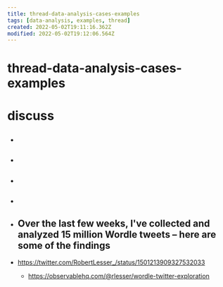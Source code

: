 ```yaml
---
title: thread-data-analysis-cases-examples
tags: [data-analysis, examples, thread]
created: 2022-05-02T19:11:16.362Z
modified: 2022-05-02T19:12:06.564Z
---
```


# thread-data-analysis-cases-examples



# discuss

- ## 

- ## 

- ## 

- ## 

- ## Over the last few weeks, I've collected and analyzed 15 million Wordle tweets – here are some of the findings
- https://twitter.com/RobertLesser_/status/1501213909327532033
  - https://observablehq.com/@rlesser/wordle-twitter-exploration

